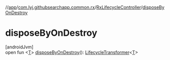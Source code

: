 //[app](../../../index.md)/[com.lyj.githubsearchapp.common.rx](../index.md)/[RxLifecycleController](index.md)/[disposeByOnDestroy](dispose-by-on-destroy.md)

# disposeByOnDestroy

[androidJvm]\
open fun &lt;[T](dispose-by-on-destroy.md)&gt; [disposeByOnDestroy](dispose-by-on-destroy.md)(): [LifecycleTransformer](../-lifecycle-transformer/index.md)&lt;[T](dispose-by-on-destroy.md)&gt;
